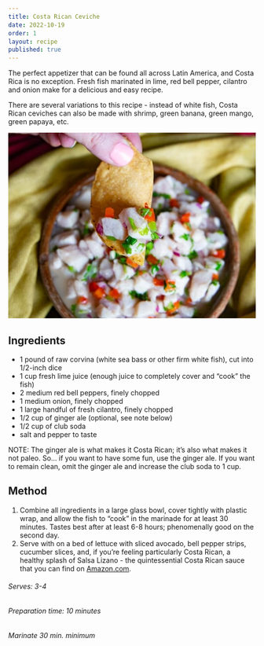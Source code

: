 ```yaml
---
title: Costa Rican Ceviche
date: 2022-10-19
order: 1
layout: recipe
published: true
---
```

The perfect appetizer that can be found all across Latin America, and Costa Rica is no exception. Fresh fish marinated in lime, red bell pepper, cilantro and onion make for a delicious and easy recipe.

There are several variations to this recipe - instead of white fish, Costa Rican ceviches can also be made with shrimp, green banana,[](https://www.puravidamoms.com/boiled-green-plantain-recipe-costa-rica/) green mango, green papaya, etc.

![](../uploads/traditional-costa-rican-fish-ceviche-720x540.jpg "Photo by Christa Jimenez")

## Ingredients

* 1 pound of raw corvina (white sea bass or other firm white fish), cut into 1/2-inch dice
* 1 cup fresh lime juice (enough juice to completely cover and “cook” the fish)
* 2 medium red bell peppers, finely chopped
* 1 medium onion, finely chopped
* 1 large handful of fresh cilantro, finely chopped
* 1/2 cup of ginger ale (optional, see note below)
* 1/2 cup of club soda
* salt and pepper to taste

NOTE: The ginger ale is what makes it Costa Rican; it’s also what makes it not paleo. So… if you want to have some fun, use the ginger ale. If you want to remain clean, omit the ginger ale and increase the club soda to 1 cup.

## Method

1. Combine all ingredients in a large glass bowl, cover tightly with plastic wrap, and allow the fish to “cook” in the marinade for at least 30 minutes. Tastes best after at least 6-8 hours; phenomenally good on the second day.
2. Serve with on a bed of lettuce with sliced avocado, bell pepper strips, cucumber slices, and, if you’re feeling particularly Costa Rican, a healthy splash of Salsa Lizano - the quintessential Costa Rican sauce that you can find on [Amazon.com](https://www.amazon.com/gp/product/B005TBURAI/ref=as_li_ss_tl?ie=UTF8&tag=roltheboo-20&linkCode=as2&camp=1789&creative=390957&creativeASIN=B005TBURAI).

###### Serves: 3-4

###### Preparation time: 10 minutes

###### Marinate 30 min. minimum